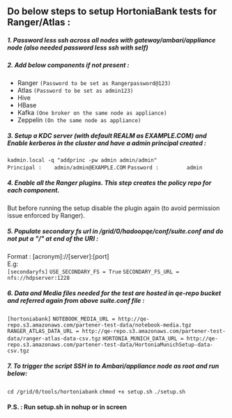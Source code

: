 ## Do below steps to setup HortoniaBank tests for Ranger/Atlas :

##### 1. Password less ssh across all nodes with gateway/ambari/appliance node (also needed password less ssh with self)

##### 2. Add below components if not present : <br>
- Ranger 		`(Password to be set as Rangerpassword@123)`
- Atlas		`(Password to be set as admin123)`
- Hive
- HBase
- Kafka		`(One broker on the same node as appliance)`
- Zeppelin	`(On the same node as appliance)`

##### 3. Setup a KDC server (with default REALM as EXAMPLE.COM) and Enable kerberos in the cluster and have a admin principal created : <br>
`kadmin.local -q "addprinc -pw admin admin/admin"` <br>
`Principal : 	admin/admin@EXAMPLE.COM`
`Password : 		admin`

##### 4. Enable all the Ranger plugins. This step creates the policy repo for each component. <br>
But before running the setup disable the plugin again (to avoid permission issue enforced by Ranger).

##### 5. Populate secondary fs url in /grid/0/hadoopqe/conf/suite.conf and do not put a "/" at end of the URI : <br>
Format : 	[acronym]://[server]:[port] <br>
E.g: <br>
`[secondaryfs]`
`USE_SECONDARY_FS = True`
`SECONDARY_FS_URL = nfs://hdpserver:1228`

##### 6. Data and Media files needed for the test are hosted in qe-repo bucket and referred again from above suite.conf file : <br>
`[hortoniabank]`
`NOTEBOOK_MEDIA_URL = http://qe-repo.s3.amazonaws.com/partener-test-data/notebook-media.tgz`
`RANGER_ATLAS_DATA_URL = http://qe-repo.s3.amazonaws.com/partener-test-data/ranger-atlas-data-csv.tgz`
`HORTONIA_MUNICH_DATA_URL = http://qe-repo.s3.amazonaws.com/partener-test-data/HortoniaMunichSetup-data-csv.tgz`

##### 7. To trigger the script SSH in to Ambari/appliance node as root and run below: <br>
`cd /grid/0/tools/hortoniabank`
`chmod +x setup.sh`
`./setup.sh`

#### P.S. : Run setup.sh in nohup or in screen

